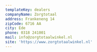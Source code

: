 ```yaml
---
templateKey: dealers
companyName: Zorgtotaal
address: Frankeneng 14
zipCode: 6716 AA
city: Ede
phone: 0318 241001
mail: info@zorgtotaalwinkel.nl
site: 'https://www.zorgtotaalwinkel.nl'
---
```


